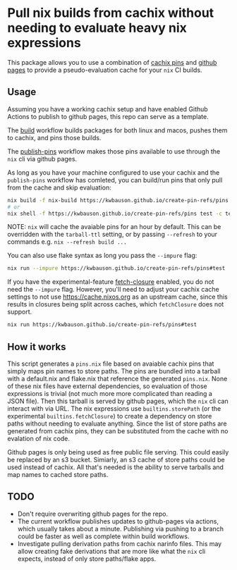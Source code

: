 # Pull nix builds from cachix without needing to evaluate heavy nix expressions

This package allows you to use a combination of [cachix pins](https://docs.cachix.org/pins) and [github pages](https://pages.github.com/) to provide a pseudo-evaluation cache for your `nix` CI builds.

## Usage

Assuming you have a working cachix setup and have enabled Github Actions to publish to github pages, this repo can serve as a template.

The [build](.github/workflows/build.yml) workflow builds packages for both linux and macos, pushes them to cachix, and pins those builds.

The [publish-pins](.github/workflows/publish-pins.yml) workflow makes those pins available to use through the `nix` cli via github pages.

As long as you have your machine configured to use your cachix and the `publish-pins` workflow has comleted, you can build/run pins that only pull from the cache and skip evaluation:

```bash
nix build -f nix-build https://kwbauson.github.io/create-pin-refs/pins test
# or
nix shell -f https://kwbauson.github.io/create-pin-refs/pins test -c test
```

NOTE: `nix` will cache the avaiable pins for an hour by default. This can be overridden with the `tarball-ttl` setting, or by passing `--refresh` to your commands e.g. `nix --refresh build ...`

You can also use flake syntax as long you pass the `--impure` flag:

```bash
nix run --impure https://kwbauson.github.io/create-pin-refs/pins#test
```

If you have the experimental-feature [fetch-closure](https://nix.dev/manual/nix/latest/language/builtins.html#builtins-fetchClosure) enabled, you do not need the `--impure` flag.
However, you'll need to adjust your cachix cache settings to not use https://cache.nixos.org as an upstream cache, since this results in closures being split across caches, which `fetchClosure` does not support.

```bash
nix run https://kwbauson.github.io/create-pin-refs/pins#test
```


## How it works

This script generates a `pins.nix` file based on avaiable cachix pins that simply maps pin names to store paths.
The pins are bundled into a tarball with a default.nix and flake.nix that reference the generated `pins.nix`.
None of these nix files have external dependencies, so evaluation of those expressions is trivial (not much more more complicated than reading a JSON file).
Then this tarball is served by github pages, which the `nix` cli can interact with via URL.
The nix expressions use `builtins.storePath` (or the experimental `builtins.fetchClosure`) to create a dependency on store paths without needing to evaluate anything.
Since the list of store paths are generated from cachix pins, they can be substituted from the cache with no evalation of nix code.

Github pages is only being used as free public file serving.
This could easily be replaced by an s3 bucket.
Simiarly, an s3 cache of store paths could be used instead of cachix.
All that's needed is the ability to serve tarballs and map names to cached store paths.

## TODO

- Don't require overwriting github pages for the repo.
- The current workflow publishes updates to github-pages via actions, which usually takes about a minute. Publishing via pushing to a branch could be faster as well as complete within build workflows.
- Investigate pulling derivation paths from cachix narinfo files. This may allow creating fake derivations that are more like what the `nix` cli expects, instead of only store paths/flake apps.
